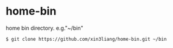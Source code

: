 # home-bin
home bin directory. e.g."~/bin"
```
$ git clone https://github.com/xin3liang/home-bin.git ~/bin
```
